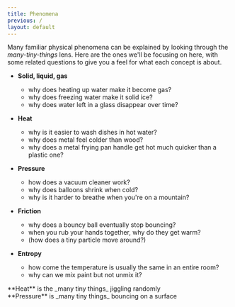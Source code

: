 ```yaml
---
title: Phenomena
previous: /
layout: default
---
```


Many familiar physical phenomena can be explained by looking through the _many-tiny-things_ lens. Here are the ones we'll be focusing on here, with some related questions to give you a feel for what each concept is about.

* **Solid, liquid, gas**
    * why does heating up water make it become gas?
    * why does freezing water make it solid ice?
    * why does water left in a glass disappear over time?

* **Heat**
    * why is it easier to wash dishes in hot water?
    * why does metal feel colder than wood?
    * why does a metal frying pan handle get hot much quicker than a plastic one?
    
* **Pressure**
    * how does a vacuum cleaner work?
    * why does balloons shrink when cold?
    * why is it harder to breathe when you're on a mountain?
    
* **Friction**
    * why does a bouncy ball eventually stop bouncing?
    * when you rub your hands together, why do they get warm?
    * (how does a tiny particle move around?)
* **Entropy**
    * how come the temperature is usually the same in an entire room?
    * why can we mix paint but not unmix it?


<div class="flex">

<div class="threeColumn">
**Heat** is the _many tiny things_ jiggling randomly

<script>
    var heatSim = createSimulationHere({
    	pixelWidth: 250,
    	pixelHeight: 250,
        initialize: function(simulation) {

            var p = simulation.parameters;
            p.boxWidth = 20;
            p.boxHeight = 20
            p.isPeriodic = true;

            p.thermostatSpeed = 0.1;
            p.thermostatTemperature = 0.5;

            updateBounds(simulation);

            simulation.walls = [];
            
            var x = v2.alloc();
            var y = v2.alloc();
            var origin = v2.alloc();

            v2.set(origin, -p.boxWidth / 2 + 1, - p.boxHeight / 2 + 1);

            var latticeSpacing = 2;
            var lilExtra = 1.05;
            v2.setPolar(x, latticeSpacing, 0);
            v2.setPolar(y, lilExtra * latticeSpacing, tau / 6);

            var colCount = 10;
            var rowCount = 11;
            var particleCount = colCount * rowCount;

            for (var row = 0; row < rowCount; row++) {
                for (var col = 0; col < colCount; col++) {
                    var particle = new Particle();
                    v2.copy(particle.position, origin);
                    v2.scaleAndAdd(particle.position, particle.position, x, col);
                    v2.scaleAndAdd(particle.position, particle.position, y, row);
                    addParticle(simulation, particle);
                }
            }

            v2.free(origin);
            v2.free(x);
            v2.free(y);

            var interaction = new LennardJonesInteraction();
            interaction.strength = 5;
            setInteraction(simulation, 0, 0, interaction);
        }
    });
</script>
</div>

<div class="threeColumn">
**Pressure** is _many tiny things_ bouncing on a surface

<script>
    var pressureSim = createSimulationHere({
    	pixelWidth: 250,
    	pixelHeight: 250,
        initialize: function(simulation) {

            var p = simulation.parameters;
            p.boxWidth = 100;
            p.onlyHardSpheres = true;

            updateBounds(simulation);
            
            var particleCount = 300;

            var particles = [];

            for (var particleIndex = 0; particleIndex < particleCount; particleIndex++) {
                var particle = new Particle();
                particle.position = randomPointInRect(simulation.boxBounds);
                particles.push(particle);
            }

            addParticlesRandomly(simulation, particles);

            var interaction = new LennardJonesInteraction();
            interaction.strength = 5;
            setInteraction(simulation, 0, 0, interaction);
        }
    });
    pressureSim.pausedByUser = true;
</script>
</div>

</div>
